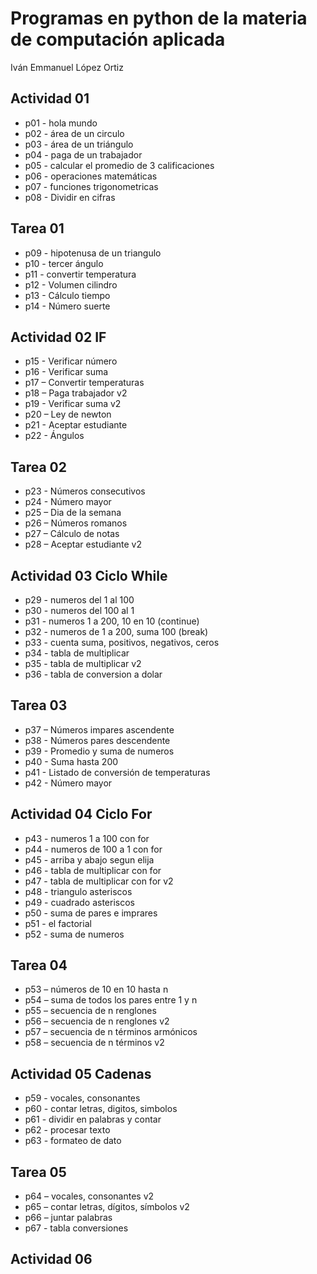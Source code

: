 # Programas en python de la materia de computación aplicada

Iván Emmanuel López Ortiz

## Actividad 01
 

- p01 - hola mundo
- p02 - área de un circulo
- p03 - área de un triángulo
- p04 - paga de un trabajador 
- p05 - calcular el promedio de 3 calificaciones
- p06 - operaciones matemáticas
- p07 - funciones trigonometricas
- p08 - Dividir en cifras

## Tarea 01

- p09 - hipotenusa de un triangulo
- p10 - tercer ángulo
- p11 - convertir temperatura
- p12 - Volumen cilindro
- p13 - Cálculo tiempo
- p14 - Número suerte

## Actividad 02 IF

- p15 - Verificar número
- p16 - Verificar suma
- p17 – Convertir temperaturas
- p18 – Paga trabajador v2
- p19 - Verificar suma v2
- p20 – Ley de newton
- p21 - Aceptar estudiante
- p22 - Ángulos

## Tarea 02

- p23 - Números consecutivos
- p24 - Número mayor
- p25 – Dia de la semana
- p26 – Números romanos
- p27 – Cálculo de notas
- p28 – Aceptar estudiante v2

## Actividad 03 Ciclo While
- p29 - numeros del 1 al 100
- p30 - numeros del 100 al 1
- p31 - numeros 1 a 200, 10 en 10 (continue)
- p32 - numeros de 1 a 200, suma 100 (break)
- p33 - cuenta suma, positivos, negativos, ceros
- p34 - tabla de multiplicar
- p35 - tabla de multiplicar v2
- p36 - tabla de conversion a dolar

## Tarea 03
- p37 – Números impares ascendente
- p38 - Números pares descendente
- p39 - Promedio y suma de numeros
- p40 - Suma hasta 200
- p41 - Listado de conversión de temperaturas
- p42 - Número mayor

## Actividad 04 Ciclo For
- p43 - numeros 1 a 100 con for
- p44 - numeros de 100 a 1 con for
- p45 - arriba y abajo segun elija
- p46 - tabla de multiplicar con for
- p47 - tabla de multiplicar con for v2
- p48 - triangulo asteriscos
- p49 - cuadrado asteriscos
- p50 - suma de pares e imprares
- p51 - el factorial
- p52 - suma de numeros

## Tarea 04

- p53 – números de 10 en 10 hasta n
- p54 – suma de todos los pares entre 1 y n
- p55 – secuencia de n renglones
- p56 – secuencia de n renglones v2
- p57 – secuencia de n términos armónicos
- p58 – secuencia de n términos v2

## Actividad 05 Cadenas
- p59 - vocales, consonantes
- p60 - contar letras, digitos, simbolos
- p61 - dividir en palabras y contar
- p62 - procesar texto
- p63 - formateo de dato

## Tarea 05
- p64 – vocales, consonantes v2
- p65 – contar letras, dígitos, símbolos v2
- p66 – juntar palabras
- p67 - tabla conversiones

## Actividad 06

